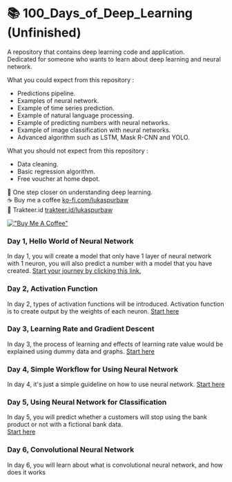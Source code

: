 # 📚 100_Days_of_Deep_Learning (Unfinished)
A repository that contains deep learning code and application.  
Dedicated for someone who wants to learn about deep learning and neural network.

What you could expect from this repository :
* Predictions pipeline.
* Examples of neural network.
* Example of time series prediction.
* Example of natural language processing.
* Example of predicting numbers with neural networks.
* Example of image classification with neural networks.
* Advanced algorithm such as LSTM, Mask R-CNN and YOLO.

What you should not expect from this repository :
* Data cleaning.
* Basic regression algorithm.
* Free voucher at home depot.

🥳 One step closer on understanding deep learning.   
☕ Buy me a coffee  [ko-fi.com/lukaspurbaw](ko-fi.com/lukaspurbaw)  
🍣 Trakteer.id [trakteer.id/lukaspurbaw](https://trakteer.id/lukaspurbaw)

[!["Buy Me A Coffee"](https://www.buymeacoffee.com/assets/img/custom_images/orange_img.png)](https://www.buymeacoffee.com/lukaspurbaw)

### Day 1, Hello World of Neural Network
In day 1, you will create a model that only have 1 layer of neural network with 1 neuron, you will also predict a number with a model that you have created. [Start your journey by clicking this link.](https://colab.research.google.com/github/LukasPurbaW/100_Days_of_Deep_Learning/blob/main/Day_1_Hello_World_of_Neural_Network.ipynb)

### Day 2, Activation Function
In day 2, types of activation functions will be introduced. Activation function is to create output by the weights of each neuron. [Start here](https://colab.research.google.com/github/LukasPurbaW/100_Days_of_Deep_Learning/blob/main/Day_2_Activation_Function.ipynb)

### Day 3, Learning Rate and Gradient Descent
In day 3, the process of learning and effects of learning rate value would be explained using dummy data and graphs. [Start here](https://colab.research.google.com/github/LukasPurbaW/100_Days_of_Deep_Learning/blob/main/Day_3_Learning_Rate_%26_Gradient_Descent.ipynb) 

### Day 4, Simple Workflow for Using Neural Network
In day 4, it's just a simple guideline on how to use neural network. [Start here](https://colab.research.google.com/github/LukasPurbaW/100_Days_of_Deep_Learning/blob/main/Day_4_Simple_Prediction_Pipeline_(No_code).ipynb)

### Day 5, Using Neural Network for Classification
In day 5, you will predict whether a customers will stop using the bank product or not with a fictional bank data.  
[Start here](https://colab.research.google.com/github/LukasPurbaW/100_Days_of_Deep_Learning/blob/main/Day_5_ANN_for_Classification.ipynb)
 
### Day 6, Convolutional Neural Network
In day 6, you will learn about what is convolutional neural network, and how does it works

